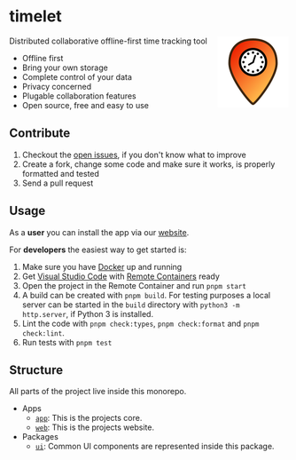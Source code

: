 # timelet

<img src='assets/brand/timelet-128.png' align='right' alt='Timelet logo'>

Distributed collaborative offline-first time tracking tool

- Offline first
- Bring your own storage
- Complete control of your data
- Privacy concerned
- Plugable collaboration features
- Open source, free and easy to use

## Contribute

1. Checkout the [open issues](https://github.com/timelet/timelet/issues), if you don't know what to improve
1. Create a fork, change some code and make sure it works, is properly formatted and tested
1. Send a pull request

## Usage

As a **user** you can install the app via our [website](https://timelet.org).

For **developers** the easiest way to get started is:

1. Make sure you have [Docker](https://docs.docker.com/get-docker/) up and running
1. Get [Visual Studio Code](https://code.visualstudio.com/) with [Remote Containers](https://code.visualstudio.com/docs/remote/containers) ready
1. Open the project in the Remote Container and run `pnpm start`
1. A build can be created with `pnpm build`. For testing purposes a local server can be started in the `build` directory with `python3 -m http.server`, if Python 3 is installed.
1. Lint the code with `pnpm check:types`, `pnpm check:format` and `pnpm check:lint`.
1. Run tests with `pnpm test`

## Structure

All parts of the project live inside this monorepo.

- Apps
  - [`app`](./apps/app/): This is the projects core.
  - [`web`](./apps/web/): This is the projects website.
- Packages
  - [`ui`](./packages/ui/): Common UI components are represented inside this package.
